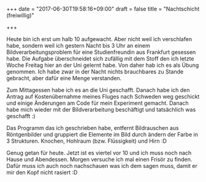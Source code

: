 +++
date = "2017-06-30T19:58:16+09:00"
draft = false
title = "Nachtschicht (freiwillig)"

+++

Heute bin ich erst um halb 10 aufgewacht. Aber nicht weil ich verschlafen habe,
sondern weil ich gestern Nacht bis 3 Uhr an einem Bildverarbeitungsproblem für
eine Studienfreundin aus Frankfurt gesessen habe. Die Aufgabe überschneidet sich
zufällig mit dem Stoff den ich letzte Woche Freitag hier an der Uni gelernt habe.
Von daher hab ich es als Übung genommen. Ich habe zwar in der Nacht nichts
brauchbares zu Stande gebracht, aber dafür eine Menge verstanden.

Zum Mittagessen habe ich es an die Uni geschafft. Danach habe ich den Antrag auf
Kostenübernahme meines Fluges nach Schweden weg geschickt und einige Änderungen
am Code für mein Experiment gemacht. Danach habe mich wieder mit der
Bildverarbeitung beschäftigt und tatsächlich was geschafft :)

Das Programm das ich geschrieben habe, entfernt Bildrauschen aus Röntgenbilder
und gruppiert die Elemente im Bild durch ändern der Farbe in 3 Strukturen.
Knochen, Hohlraum (bzw. Flüssigkeit) und Hirn :D

Genug getan für heute. Jetzt ist es viertel vor 10 und ich muss noch nach Hause
und Abendessen. Morgen versuche ich mal einen Frisör zu finden. Dafür muss ich
auch noch nachschauen was ich dem sagen muss, damit er mir den Kopf nicht
rasiert :D
